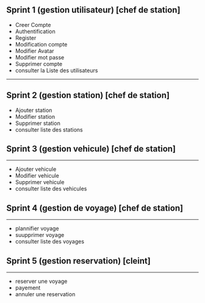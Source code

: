 ## Sprint 1  (gestion utilisateur) [chef de station]
- Creer Compte
- Authentification
- Register
- Modification compte
- Modifier Avatar
- Modifier mot passe
- Supprimer compte 
- consulter la Liste des utilisateurs
----
## Sprint 2 (gestion station) [chef de station]
- Ajouter station
- Modifier station
- Supprimer station 
- consulter liste des stations 

## Sprint 3 (gestion vehicule) [chef de station]
----
- Ajouter vehicule
- Modifier vehicule
- Supprimer vehicule 
- consulter liste des vehicules

## Sprint 4 (gestion de voyage) [chef de station]
------
- plannifier voyage
- suupprimer voyage 
- consulter liste des voyages 

## Sprint 5 (gestion reservation) [cleint]
-----
- reserver une voyage 
- payement  
- annuler une reservation 